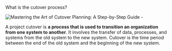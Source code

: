 
What is the cutover process?

![Mastering the Art of Cutover Planning: A Step-by-Step Guide -](https://encrypted-tbn0.gstatic.com/images?q=tbn:ANd9GcQbVxNyQFRzXk_XWL63Im79oCYX6VlFGWyk-R7fPITd&s)

A project cutover is **a process that is used to transition an organization from one system to another**. It involves the transfer of data, processes, and systems from the old system to the new system. Cutover is the time period between the end of the old system and the beginning of the new system.